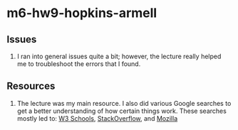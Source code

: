 # m6-hw9-hopkins-armell

## Issues
1. I ran into general issues quite a bit; however, the lecture really helped me to troubleshoot the errors that I found.

## Resources
1. The lecture was my main resource. I also did various Google searches to get a better understanding of how certain things work. These searches mostly led to:
[W3 Schools](https://www.w3schools.com/), 
[StackOverflow](https://stackoverflow.com/), and
[Mozilla](https://developer.mozilla.org/en-US/)
